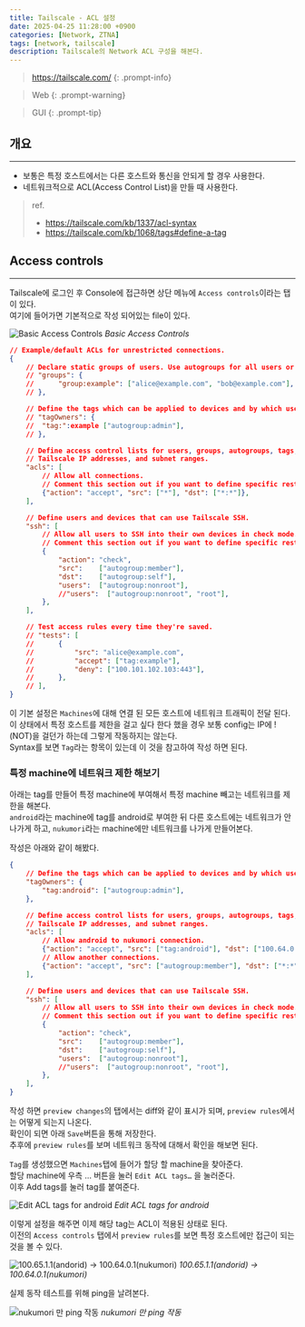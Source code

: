 ```yaml
---
title: Tailscale - ACL 설정
date: 2025-04-25 11:28:00 +0900
categories: [Network, ZTNA]
tags: [network, tailscale]
description: Tailscale의 Network ACL 구성을 해본다.
---
```


><https://tailscale.com/>
{: .prompt-info}

>Web
{: .prompt-warning}

>GUI
{: .prompt-tip}

## 개요
---

* 보통은 특정 호스트에서는 다른 호스트와 통신을 안되게 할 경우 사용한다.
* 네트워크적으로 ACL(Access Control List)을 만들 때 사용한다.

> ref.
> - <https://tailscale.com/kb/1337/acl-syntax>
> - <https://tailscale.com/kb/1068/tags#define-a-tag>

## Access controls
---

Tailscale에 로그인 후 Console에 접근하면 상단 메뉴에 `Access controls`이라는 탭이 있다.  
여기에 들어가면 기본적으로 작성 되어있는 file이 있다.

![Basic Access Controls](/assets/img/post/network/2025-04-25-tailscale_setup_acl/1.png)
_Basic Access Controls_

```json
// Example/default ACLs for unrestricted connections.
{
	// Declare static groups of users. Use autogroups for all users or users with a specific role.
	// "groups": {
	//  	"group:example": ["alice@example.com", "bob@example.com"],
	// },

	// Define the tags which can be applied to devices and by which users.
	// "tagOwners": {
	//	"tag:":example ["autogroup:admin"],
	// },

	// Define access control lists for users, groups, autogroups, tags,
	// Tailscale IP addresses, and subnet ranges.
	"acls": [
		// Allow all connections.
		// Comment this section out if you want to define specific restrictions.
		{"action": "accept", "src": ["*"], "dst": ["*:*"]},
	],

	// Define users and devices that can use Tailscale SSH.
	"ssh": [
		// Allow all users to SSH into their own devices in check mode.
		// Comment this section out if you want to define specific restrictions.
		{
			"action": "check",
			"src":    ["autogroup:member"],
			"dst":    ["autogroup:self"],
			"users":  ["autogroup:nonroot"],
			//"users":  ["autogroup:nonroot", "root"],
		},
	],

	// Test access rules every time they're saved.
	// "tests": [
	//  	{
	//  		"src": "alice@example.com",
	//  		"accept": ["tag:example"],
	//  		"deny": ["100.101.102.103:443"],
	//  	},
	// ],
}
```

이 기본 설정은 `Machines`에 대해 연결 된 모든 호스트에 네트워크 트래픽이 전달 된다.  
이 상태에서 특정 호스트를 제한을 걸고 싶다 한다 했을 경우 보통 config는 IP에 !(NOT)을 걸던가 하는데 그렇게 작동하지는 않는다.  
Syntax를 보면 `Tag`라는 항목이 있는데 이 것을 참고하여 작성 하면 된다.

### 특정 machine에 네트워크 제한 해보기

아래는 tag를 만들어  특정 machine에 부여해서 특정 machine 빼고는 네트워크를 제한을 해본다.  
`android`라는 machine에 tag를 android로 부여한 뒤 다른 호스트에는 네트워크가 안 나가게 하고, `nukumori`라는 machine에만 네트워크를 나가게 만들어본다.

작성은 아래와 같이 해봤다.

```json
{
	// Define the tags which can be applied to devices and by which users.
	"tagOwners": {
		"tag:android": ["autogroup:admin"],
	},

	// Define access control lists for users, groups, autogroups, tags,
	// Tailscale IP addresses, and subnet ranges.
	"acls": [
		// Allow android to nukumori connection.
		{"action": "accept", "src": ["tag:android"], "dst": ["100.64.0.1:*"]},
		// Allow another connections.
		{"action": "accept", "src": ["autogroup:member"], "dst": ["*:*"]},
	],

	// Define users and devices that can use Tailscale SSH.
	"ssh": [
		// Allow all users to SSH into their own devices in check mode.
		// Comment this section out if you want to define specific restrictions.
		{
			"action": "check",
			"src":    ["autogroup:member"],
			"dst":    ["autogroup:self"],
			"users":  ["autogroup:nonroot"],
			//"users":  ["autogroup:nonroot", "root"],
		},
	],
}
```

작성 하면 `preview changes`의 탭에서는 diff와 같이 표시가 되며, `preview rules`에서는 어떻게 되는지 나온다.  
확인이 되면 아래 `Save`버튼을 통해 저장한다.  
추후에 `preview rules`를 보며 네트워크 동작에 대해서 확인을 해보면 된다.

`Tag`를 생성했으면 `Machines`탭에 들어가 할당 할 machine을 찾아준다.  
할당 machine에 우측 … 버튼을 눌러 `Edit ACL tags…` 을 눌러준다.  
이후 Add tags를 눌러 tag를 붙여준다.

![Edit ACL tags for android](/assets/img/post/network/2025-04-25-tailscale_setup_acl/2.png)
_Edit ACL tags for android_

이렇게 설정을 해주면 이제 해당 tag는 ACL이 적용된 상태로 된다.  
이전의 `Access controls` 탭에서 `preview rules`를 보면 특정 호스트에만 접근이 되는 것을 볼 수 있다.

![100.65.1.1(andorid) -> 100.64.0.1(nukumori)](/assets/img/post/network/2025-04-25-tailscale_setup_acl/3.png)
_100.65.1.1(andorid) -> 100.64.0.1(nukumori)_

실제 동작 테스트를 위해 ping을 날려본다.

![nukumori 만 ping 작동](/assets/img/post/network/2025-04-25-tailscale_setup_acl/4.png)
_nukumori 만 ping 작동_